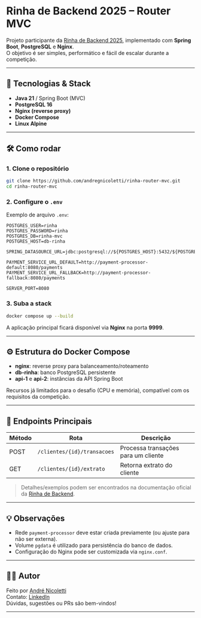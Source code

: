 # Rinha de Backend 2025 – Router MVC

Projeto participante da [Rinha de Backend 2025](https://github.com/andregnicoletti/rinha-router-mvc), implementado com **Spring Boot**, **PostgreSQL** e **Nginx**.\
O objetivo é ser simples, performático e fácil de escalar durante a competição.

---

## 🚀 Tecnologias & Stack

- **Java 21** / Spring Boot (MVC)
- **PostgreSQL 16**
- **Nginx (reverse proxy)**
- **Docker Compose**
- **Linux Alpine**

---

## 🛠️ Como rodar

### 1. Clone o repositório

```bash
git clone https://github.com/andregnicoletti/rinha-router-mvc.git
cd rinha-router-mvc
```

### 2. Configure o `.env`

Exemplo de arquivo `.env`:

```env
POSTGRES_USER=rinha
POSTGRES_PASSWORD=rinha
POSTGRES_DB=rinha-mvc
POSTGRES_HOST=db-rinha

SPRING_DATASOURCE_URL=jdbc:postgresql://${POSTGRES_HOST}:5432/${POSTGRES_DB}

PAYMENT_SERVICE_URL_DEFAULT=http://payment-processor-default:8080/payments
PAYMENT_SERVICE_URL_FALLBACK=http://payment-processor-fallback:8080/payments

SERVER_PORT=8080
```

### 3. Suba a stack

```bash
docker compose up --build
```

A aplicação principal ficará disponível via **Nginx** na porta **9999**.

---

## ⚙️ Estrutura do Docker Compose

- **nginx**: reverse proxy para balanceamento/roteamento
- **db-rinha**: banco PostgreSQL persistente
- **api-1** e **api-2**: instâncias da API Spring Boot

Recursos já limitados para o desafio (CPU e memória), compatível com os requisitos da competição.

---

## 📒 Endpoints Principais

| Método | Rota                        | Descrição                           |
| ------ | --------------------------- | ----------------------------------- |
| POST   | `/clientes/{id}/transacoes` | Processa transações para um cliente |
| GET    | `/clientes/{id}/extrato`    | Retorna extrato do cliente          |

> Detalhes/exemplos podem ser encontrados na documentação oficial da [Rinha de Backend](https://github.com/arenapr-rinha-de-backend-2025).

---

## 💡 Observações

- Rede `payment-processor` deve estar criada previamente (ou ajuste para não ser externa).
- Volume `pgdata` é utilizado para persistência do banco de dados.
- Configuração do Nginx pode ser customizada via `nginx.conf`.

---

## 👨‍💻 Autor

Feito por [André Nicoletti](https://github.com/andregnicoletti)\
Contato: [LinkedIn](https://www.linkedin.com/in/andre-nicoletti-dev/)\
Dúvidas, sugestões ou PRs são bem-vindos!

---
